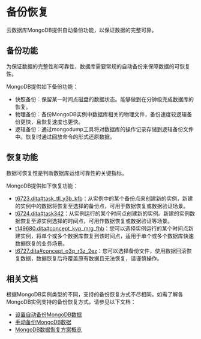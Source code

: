 # 备份恢复

云数据库MongoDB提供自动备份功能，以保证数据的完整可靠。

## 备份功能

为保证数据的完整性和可靠性，数据库需要常规的自动备份来保障数据的可恢复性。

MongoDB提供如下备份功能：

-   快照备份：保留某一时间点磁盘的数据状态。能够做到在分钟级完成数据库的恢复。
-   物理备份：备份MongoDB实例中数据库相关的物理文件，备份速度较逻辑备份更快，且恢复速度也更快。
-   逻辑备份：通过mongodump工具将对数据库的操作记录存储到逻辑备份文件中。恢复时通过回放命令的形式还原数据。

## 恢复功能

数据可恢复性是判断数据库运维可靠性的关键指标。

MongoDB提供如下恢复功能：

-   [t6723.dita\#task\_tll\_y3b\_kfb](/intl.zh-CN/用户指南/数据恢复/从备份点创建实例.md)：从实例中的某个备份点来创建新的实例，新建的实例中的数据将恢复至选择的备份点，可用于数据恢复或数据验证场景。
-   [t6724.dita\#task342](/intl.zh-CN/用户指南/数据恢复/按时间点新建实例.md)：从实例运行的某个时间点创建新的实例。新建的实例数据恢复至源实例选择的时间点，可用作数据恢复或数据验证等场景。
-   [t149680.dita\#concept\_kvp\_mrg\_fhb](/intl.zh-CN/用户指南/数据恢复/MongoDB单库恢复.md)：您可以选择实例运行的某个时间点新建实例，将单个或多个数据库恢复到该时间点，适用于单个或多个数据库快速数据恢复的业务场景。
-   [t6727.dita\#concept\_o3q\_r3z\_2ez](/intl.zh-CN/用户指南/数据恢复/直接恢复备份数据到当前实例.md)：您可以选择备份文件，使用数据回滚恢复数据，数据恢复后将覆盖原有数据且无法恢复，请谨慎操作。

## 相关文档

根据MongoDB实例类型的不同，支持的备份恢复方式不尽相同。如需了解各MongoDB实例支持的备份恢复方式，请参见以下文档：

-   [设置自动备份MongoDB数据](/intl.zh-CN/用户指南/数据备份/设置自动备份MongoDB数据.md)
-   [手动备份MongoDB数据](/intl.zh-CN/用户指南/数据备份/手动备份MongoDB数据.md)
-   [MongoDB数据恢复方案概览](/intl.zh-CN/用户指南/数据恢复/MongoDB数据恢复方案概览.md)


